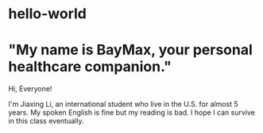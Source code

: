# hello-world
"My name is BayMax, your personal healthcare companion."
=======================================================================

Hi, Everyone!

I'm Jiaxing Li, an international student who live in the U.S. for almost 5 years. 
My spoken English is fine but my reading is bad. I hope I can survive in this class
eventually.
